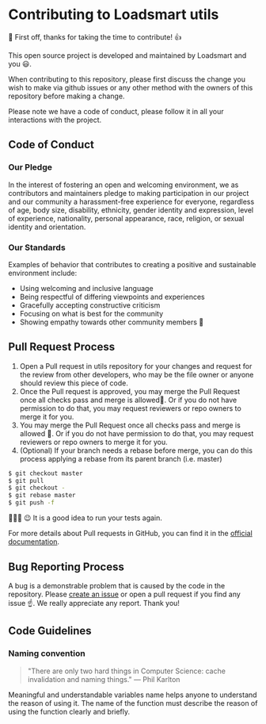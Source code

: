 # Contributing to Loadsmart utils

:tada: First off, thanks for taking the time to contribute! :+1:

This open source project is developed and maintained by Loadsmart and you :smiley:.

When contributing to this repository, please first discuss the change you wish to make via github issues or any other method with the owners of this repository before making a change.

Please note we have a code of conduct, please follow it in all your interactions with the project.

## Code of Conduct

### Our Pledge

In the interest of fostering an open and welcoming environment, we as contributors and maintainers pledge to making participation in our project and our community a harassment-free experience for everyone, regardless of age, body size, disability, ethnicity, gender identity and expression, level of experience, nationality, personal appearance, race, religion, or sexual identity and orientation.

### Our Standards

Examples of behavior that contributes to creating a positive and sustainable environment include:

- Using welcoming and inclusive language
- Being respectful of differing viewpoints and experiences
- Gracefully accepting constructive criticism
- Focusing on what is best for the community
- Showing empathy towards other community members :yellow_heart:

## Pull Request Process

1. Open a Pull request in utils repository for your changes and request for the review from other developers, who may be the file owner or anyone should review this piece of code.
2. Once the Pull request is approved, you may merge the Pull Request once all checks pass and merge is allowed:tea:. Or if you do not have permission to do that, you may request reviewers or repo owners to merge it for you.
3. You may merge the Pull Request once all checks pass and merge is allowed :tea:. Or if you do not have permission to do that, you may request reviewers or repo owners to merge it for you.
4. (Optional) If your branch needs a rebase before merge, you can do this process applying a rebase from its parent branch (i.e. master)

```bash
$ git checkout master
$ git pull
$ git checkout -
$ git rebase master
$ git push -f
```

:tada::tada::tada:
:wink: It is a good idea to run your tests again.

For more details about Pull requests in GitHub, you can find it in the [official documentation](https://help.github.com/en/github/collaborating-with-issues-and-pull-requests/about-pull-requests).

## Bug Reporting Process

A bug is a demonstrable problem that is caused by the code in the repository. Please [create an issue](https://github.com/loadsmart/calver-go/issues) or open a pull request if you find any issue :point_up:. We really appreciate any report. Thank you!

## Code Guidelines

### Naming convention

> "There are only two hard things in Computer Science: cache invalidation and naming things."
> — Phil Karlton

Meaningful and understandable variables name helps anyone to understand the reason of using it. The name of the function must describe the reason of using the function clearly and briefly.
